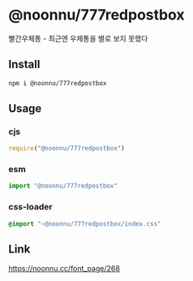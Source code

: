 # @noonnu/777redpostbox
빨간우체통 - 최근엔 우체통을 별로 보지 못했다

## Install
```sh
npm i @noonnu/777redpostbox
```
## Usage
### cjs
```js
require("@noonnu/777redpostbox")
```
### esm
```js
import "@noonnu/777redpostbox"
```
### css-loader
```css
@import "~@noonnu/777redpostbox/index.css"
```

## Link
https://noonnu.cc/font_page/268